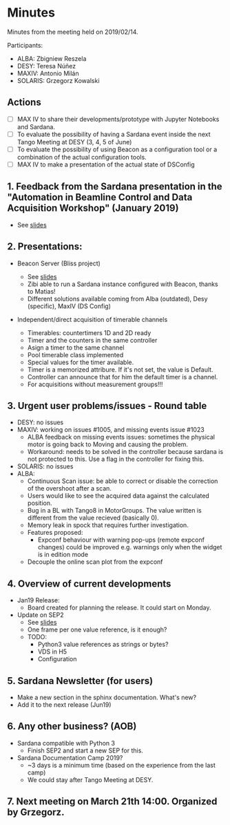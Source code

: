 # Minutes

Minutes from the meeting held on 2019/02/14.

Participants:

- ALBA: Zbigniew Reszela
- DESY: Teresa Núñez
- MAXIV: Antonio Milán
- SOLARIS: Grzegorz Kowalski

## Actions

- [ ] MAX IV to share their developments/prototype with Jupyter Notebooks and Sardana.
- [ ] To evaluate the possibility of having a Sardana event inside the next Tango Meeting at DESY (3, 4, 5 of June)
- [ ] To evaluate the possibility of using Beacon as a configuration tool or a combination of the actual configuration tools.
- [ ] MAX IV to make a presentation of the actual state of DSConfig

## 1. Feedback from the Sardana presentation in the "Automation in Beamline Control and Data Acquisition Workshop" (January 2019)
   * See [slides](https://github.com/sardana-org/sardana-followup/blob/master/20190214/AlbaPresentation.pdf)

## 2. Presentations:
   
   * Beacon Server (Bliss project)
     * See [slides](https://github.com/sardana-org/sardana-followup/blob/master/20190214/AlbaPresentation.pdf)
     * Zibi able to run a Sardana instance configured with Beacon, thanks to Matias!
     * Different solutions available coming from  Alba (outdated), Desy (specific), MaxIV (DS Config)
   
   * Independent/direct acquisition of timerable channels
     * Timerables: countertimers 1D and 2D ready
     * Timer and the counters in the same controller
     * Asign a timer to the same channel
     * Pool timerable class implemented
     * Special values for the timer available.
     * Timer is a memorized attribure. If it's not set, the value is Default.
     * Controller can announce that for him the default timer is a channel.
     * For acquisitions without measurement groups!!!

## 3. Urgent user problems/issues - Round table

 * DESY: no issues
 * MAXIV: working on issues #1005, and missing events issue #1023
   * ALBA feedback on missing events issues: sometimes the physical motor is going back to Moving and causing the problem.
   * Workaround: needs to be solved in the controller because sardana is not protected to this.
     Use a flag in the controller for fixing this.
 * SOLARIS: no issues 
 * ALBA:
     * Continuous Scan issue: be able to correct or disable the correction of the overshoot after a scan.
     * Users would like to see the acquired data against the calculated position.
     * Bug in a BL with Tango8 in MotorGroups. The value written is different from the value recieved (basically 0).
     * Memory leak in spock that requires further investigation.
     * Features proposed:
       * Expconf behaviour with warning pop-ups (remote expconf changes) could be improved e.g. warnings only when the widget is in edition mode
     * Decouple the online scan plot from the expconf
        
## 4. Overview of current developments

   * Jan19 Release:
       * Board created for planning the release. It could start on Monday.
   * Update on SEP2
       * See [slides]((https://github.com/sardana-org/sardana-followup/blob/master/20190214/AlbaPresentation.pdf))
       * One frame per one value reference, is it enough?
       * TODO:
           * Python3 value references as strings or bytes?
           * VDS in H5
           * Configuration

## 5. Sardana Newsletter (for users) 
    
 * Make a new section in the sphinx documentation. What's new?
 * Add it to the next release (Jun19)

## 6. Any other business? (AOB)
   * Sardana compatible with Python 3 
     * Finish SEP2 and start a new SEP for this.
   * Sardana Documentation Camp 2019?
     * ~3 days is a minimum time (based on the experience from the last camp)
     * We could stay after Tango Meeting at DESY.

## 7. Next meeting on March 21th 14:00. Organized by Grzegorz.

